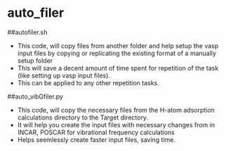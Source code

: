 # auto_filer

##autofiler.sh
* This code, will copy files from another folder and help setup the vasp input files by copying or replicating the existing format of a manually setup folder
* This will save a decent amount of time spent for repetition of the task (like setting up vasp input files).
* This can be applied to any other repetition tasks.

##auto_vibGfiler.py
* This code, will copy the necessary files from the H-atom adsorption calculations directory to the Target directory.
* It will help you create the input files with necessary changes from in INCAR, POSCAR for vibrational frequency calculations
* Helps seemlessly create faster input files, saving time.
  
